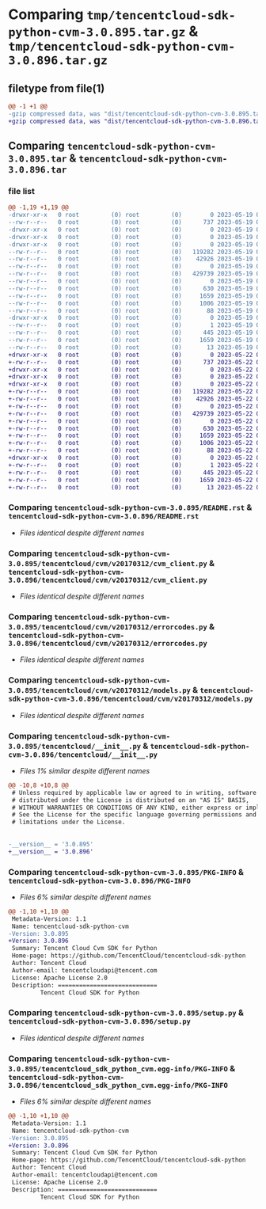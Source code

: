 # Comparing `tmp/tencentcloud-sdk-python-cvm-3.0.895.tar.gz` & `tmp/tencentcloud-sdk-python-cvm-3.0.896.tar.gz`

## filetype from file(1)

```diff
@@ -1 +1 @@
-gzip compressed data, was "dist/tencentcloud-sdk-python-cvm-3.0.895.tar", last modified: Fri May 19 02:47:56 2023, max compression
+gzip compressed data, was "dist/tencentcloud-sdk-python-cvm-3.0.896.tar", last modified: Mon May 22 00:20:04 2023, max compression
```

## Comparing `tencentcloud-sdk-python-cvm-3.0.895.tar` & `tencentcloud-sdk-python-cvm-3.0.896.tar`

### file list

```diff
@@ -1,19 +1,19 @@
-drwxr-xr-x   0 root         (0) root         (0)        0 2023-05-19 02:47:56.000000 tencentcloud-sdk-python-cvm-3.0.895/
--rw-r--r--   0 root         (0) root         (0)      737 2023-05-19 02:47:56.000000 tencentcloud-sdk-python-cvm-3.0.895/README.rst
-drwxr-xr-x   0 root         (0) root         (0)        0 2023-05-19 02:47:56.000000 tencentcloud-sdk-python-cvm-3.0.895/tencentcloud/
-drwxr-xr-x   0 root         (0) root         (0)        0 2023-05-19 02:47:56.000000 tencentcloud-sdk-python-cvm-3.0.895/tencentcloud/cvm/
-drwxr-xr-x   0 root         (0) root         (0)        0 2023-05-19 02:47:56.000000 tencentcloud-sdk-python-cvm-3.0.895/tencentcloud/cvm/v20170312/
--rw-r--r--   0 root         (0) root         (0)   119282 2023-05-19 02:47:56.000000 tencentcloud-sdk-python-cvm-3.0.895/tencentcloud/cvm/v20170312/cvm_client.py
--rw-r--r--   0 root         (0) root         (0)    42926 2023-05-19 02:47:56.000000 tencentcloud-sdk-python-cvm-3.0.895/tencentcloud/cvm/v20170312/errorcodes.py
--rw-r--r--   0 root         (0) root         (0)        0 2023-05-19 02:47:56.000000 tencentcloud-sdk-python-cvm-3.0.895/tencentcloud/cvm/v20170312/__init__.py
--rw-r--r--   0 root         (0) root         (0)   429739 2023-05-19 02:47:56.000000 tencentcloud-sdk-python-cvm-3.0.895/tencentcloud/cvm/v20170312/models.py
--rw-r--r--   0 root         (0) root         (0)        0 2023-05-19 02:47:56.000000 tencentcloud-sdk-python-cvm-3.0.895/tencentcloud/cvm/__init__.py
--rw-r--r--   0 root         (0) root         (0)      630 2023-05-19 02:47:56.000000 tencentcloud-sdk-python-cvm-3.0.895/tencentcloud/__init__.py
--rw-r--r--   0 root         (0) root         (0)     1659 2023-05-19 02:47:56.000000 tencentcloud-sdk-python-cvm-3.0.895/PKG-INFO
--rw-r--r--   0 root         (0) root         (0)     1006 2023-05-19 02:47:56.000000 tencentcloud-sdk-python-cvm-3.0.895/setup.py
--rw-r--r--   0 root         (0) root         (0)       88 2023-05-19 02:47:56.000000 tencentcloud-sdk-python-cvm-3.0.895/setup.cfg
-drwxr-xr-x   0 root         (0) root         (0)        0 2023-05-19 02:47:56.000000 tencentcloud-sdk-python-cvm-3.0.895/tencentcloud_sdk_python_cvm.egg-info/
--rw-r--r--   0 root         (0) root         (0)        1 2023-05-19 02:47:56.000000 tencentcloud-sdk-python-cvm-3.0.895/tencentcloud_sdk_python_cvm.egg-info/dependency_links.txt
--rw-r--r--   0 root         (0) root         (0)      445 2023-05-19 02:47:56.000000 tencentcloud-sdk-python-cvm-3.0.895/tencentcloud_sdk_python_cvm.egg-info/SOURCES.txt
--rw-r--r--   0 root         (0) root         (0)     1659 2023-05-19 02:47:56.000000 tencentcloud-sdk-python-cvm-3.0.895/tencentcloud_sdk_python_cvm.egg-info/PKG-INFO
--rw-r--r--   0 root         (0) root         (0)       13 2023-05-19 02:47:56.000000 tencentcloud-sdk-python-cvm-3.0.895/tencentcloud_sdk_python_cvm.egg-info/top_level.txt
+drwxr-xr-x   0 root         (0) root         (0)        0 2023-05-22 00:20:04.000000 tencentcloud-sdk-python-cvm-3.0.896/
+-rw-r--r--   0 root         (0) root         (0)      737 2023-05-22 00:20:04.000000 tencentcloud-sdk-python-cvm-3.0.896/README.rst
+drwxr-xr-x   0 root         (0) root         (0)        0 2023-05-22 00:20:04.000000 tencentcloud-sdk-python-cvm-3.0.896/tencentcloud/
+drwxr-xr-x   0 root         (0) root         (0)        0 2023-05-22 00:20:04.000000 tencentcloud-sdk-python-cvm-3.0.896/tencentcloud/cvm/
+drwxr-xr-x   0 root         (0) root         (0)        0 2023-05-22 00:20:04.000000 tencentcloud-sdk-python-cvm-3.0.896/tencentcloud/cvm/v20170312/
+-rw-r--r--   0 root         (0) root         (0)   119282 2023-05-22 00:20:04.000000 tencentcloud-sdk-python-cvm-3.0.896/tencentcloud/cvm/v20170312/cvm_client.py
+-rw-r--r--   0 root         (0) root         (0)    42926 2023-05-22 00:20:04.000000 tencentcloud-sdk-python-cvm-3.0.896/tencentcloud/cvm/v20170312/errorcodes.py
+-rw-r--r--   0 root         (0) root         (0)        0 2023-05-22 00:20:04.000000 tencentcloud-sdk-python-cvm-3.0.896/tencentcloud/cvm/v20170312/__init__.py
+-rw-r--r--   0 root         (0) root         (0)   429739 2023-05-22 00:20:04.000000 tencentcloud-sdk-python-cvm-3.0.896/tencentcloud/cvm/v20170312/models.py
+-rw-r--r--   0 root         (0) root         (0)        0 2023-05-22 00:20:04.000000 tencentcloud-sdk-python-cvm-3.0.896/tencentcloud/cvm/__init__.py
+-rw-r--r--   0 root         (0) root         (0)      630 2023-05-22 00:20:04.000000 tencentcloud-sdk-python-cvm-3.0.896/tencentcloud/__init__.py
+-rw-r--r--   0 root         (0) root         (0)     1659 2023-05-22 00:20:04.000000 tencentcloud-sdk-python-cvm-3.0.896/PKG-INFO
+-rw-r--r--   0 root         (0) root         (0)     1006 2023-05-22 00:20:04.000000 tencentcloud-sdk-python-cvm-3.0.896/setup.py
+-rw-r--r--   0 root         (0) root         (0)       88 2023-05-22 00:20:04.000000 tencentcloud-sdk-python-cvm-3.0.896/setup.cfg
+drwxr-xr-x   0 root         (0) root         (0)        0 2023-05-22 00:20:04.000000 tencentcloud-sdk-python-cvm-3.0.896/tencentcloud_sdk_python_cvm.egg-info/
+-rw-r--r--   0 root         (0) root         (0)        1 2023-05-22 00:20:04.000000 tencentcloud-sdk-python-cvm-3.0.896/tencentcloud_sdk_python_cvm.egg-info/dependency_links.txt
+-rw-r--r--   0 root         (0) root         (0)      445 2023-05-22 00:20:04.000000 tencentcloud-sdk-python-cvm-3.0.896/tencentcloud_sdk_python_cvm.egg-info/SOURCES.txt
+-rw-r--r--   0 root         (0) root         (0)     1659 2023-05-22 00:20:04.000000 tencentcloud-sdk-python-cvm-3.0.896/tencentcloud_sdk_python_cvm.egg-info/PKG-INFO
+-rw-r--r--   0 root         (0) root         (0)       13 2023-05-22 00:20:04.000000 tencentcloud-sdk-python-cvm-3.0.896/tencentcloud_sdk_python_cvm.egg-info/top_level.txt
```

### Comparing `tencentcloud-sdk-python-cvm-3.0.895/README.rst` & `tencentcloud-sdk-python-cvm-3.0.896/README.rst`

 * *Files identical despite different names*

### Comparing `tencentcloud-sdk-python-cvm-3.0.895/tencentcloud/cvm/v20170312/cvm_client.py` & `tencentcloud-sdk-python-cvm-3.0.896/tencentcloud/cvm/v20170312/cvm_client.py`

 * *Files identical despite different names*

### Comparing `tencentcloud-sdk-python-cvm-3.0.895/tencentcloud/cvm/v20170312/errorcodes.py` & `tencentcloud-sdk-python-cvm-3.0.896/tencentcloud/cvm/v20170312/errorcodes.py`

 * *Files identical despite different names*

### Comparing `tencentcloud-sdk-python-cvm-3.0.895/tencentcloud/cvm/v20170312/models.py` & `tencentcloud-sdk-python-cvm-3.0.896/tencentcloud/cvm/v20170312/models.py`

 * *Files identical despite different names*

### Comparing `tencentcloud-sdk-python-cvm-3.0.895/tencentcloud/__init__.py` & `tencentcloud-sdk-python-cvm-3.0.896/tencentcloud/__init__.py`

 * *Files 1% similar despite different names*

```diff
@@ -10,8 +10,8 @@
 # Unless required by applicable law or agreed to in writing, software
 # distributed under the License is distributed on an "AS IS" BASIS,
 # WITHOUT WARRANTIES OR CONDITIONS OF ANY KIND, either express or implied.
 # See the License for the specific language governing permissions and
 # limitations under the License.
 
 
-__version__ = '3.0.895'
+__version__ = '3.0.896'
```

### Comparing `tencentcloud-sdk-python-cvm-3.0.895/PKG-INFO` & `tencentcloud-sdk-python-cvm-3.0.896/PKG-INFO`

 * *Files 6% similar despite different names*

```diff
@@ -1,10 +1,10 @@
 Metadata-Version: 1.1
 Name: tencentcloud-sdk-python-cvm
-Version: 3.0.895
+Version: 3.0.896
 Summary: Tencent Cloud Cvm SDK for Python
 Home-page: https://github.com/TencentCloud/tencentcloud-sdk-python
 Author: Tencent Cloud
 Author-email: tencentcloudapi@tencent.com
 License: Apache License 2.0
 Description: ============================
         Tencent Cloud SDK for Python
```

### Comparing `tencentcloud-sdk-python-cvm-3.0.895/setup.py` & `tencentcloud-sdk-python-cvm-3.0.896/setup.py`

 * *Files identical despite different names*

### Comparing `tencentcloud-sdk-python-cvm-3.0.895/tencentcloud_sdk_python_cvm.egg-info/PKG-INFO` & `tencentcloud-sdk-python-cvm-3.0.896/tencentcloud_sdk_python_cvm.egg-info/PKG-INFO`

 * *Files 6% similar despite different names*

```diff
@@ -1,10 +1,10 @@
 Metadata-Version: 1.1
 Name: tencentcloud-sdk-python-cvm
-Version: 3.0.895
+Version: 3.0.896
 Summary: Tencent Cloud Cvm SDK for Python
 Home-page: https://github.com/TencentCloud/tencentcloud-sdk-python
 Author: Tencent Cloud
 Author-email: tencentcloudapi@tencent.com
 License: Apache License 2.0
 Description: ============================
         Tencent Cloud SDK for Python
```

